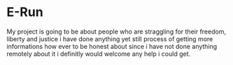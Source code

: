 # E-Run
My project is going to be about people who are straggling for their freedom, liberty and justice i have done anything
yet still process of getting more informations how ever to be honest about since i have not done anything remotely about it 
i definitly would welcome any help i could get.
